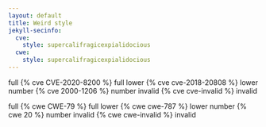 ```yaml
---
layout: default
title: Weird style
jekyll-secinfo: 
  cve: 
    style: supercalifragicexpialidocious
  cwe: 
    style: supercalifragicexpialidocious
---
```


full {% cve CVE-2020-8200 %} full
lower {% cve cve-2018-20808 %} lower
number {% cve 2000-1206 %} number
invalid {% cve cve-invalid %} invalid

full {% cwe CWE-79 %} full
lower {% cwe cwe-787 %} lower
number {% cwe 20 %} number
invalid {% cwe cwe-invalid %} invalid
